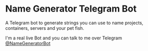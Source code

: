 # Name Generator Telegram Bot
A Telegram bot to generate strings you can use to name projects, containers, servers and your pet fish.

I'm a real live Bot and you can talk to me over Telegram [@NameGeneratorBot](https://telegram.me/NameGeneratorBot)